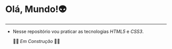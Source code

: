 # Olá, Mundo!👽
---
* Nesse repositório vou praticar as tecnologias _HTML5_ e _CSS3_.

  🛑🚧 _Em_ _Construção_ 🚧🛑
